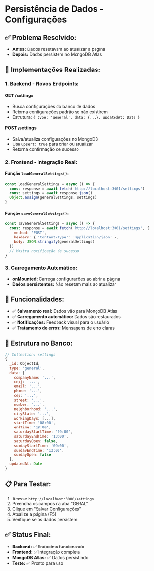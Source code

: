 # Persistência de Dados - Configurações

## ✅ **Problema Resolvido:**
- **Antes:** Dados resetavam ao atualizar a página
- **Depois:** Dados persistem no MongoDB Atlas

## 🔧 **Implementações Realizadas:**

### **1. Backend - Novos Endpoints:**

#### **GET /settings**
- Busca configurações do banco de dados
- Retorna configurações padrão se não existirem
- Estrutura: `{ type: 'general', data: {...}, updatedAt: Date }`

#### **POST /settings**
- Salva/atualiza configurações no MongoDB
- Usa `upsert: true` para criar ou atualizar
- Retorna confirmação de sucesso

### **2. Frontend - Integração Real:**

#### **Função `loadGeneralSettings()`:**
```javascript
const loadGeneralSettings = async () => {
  const response = await fetch('http://localhost:3001/settings')
  const settings = await response.json()
  Object.assign(generalSettings, settings)
}
```

#### **Função `saveGeneralSettings()`:**
```javascript
const saveGeneralSettings = async () => {
  const response = await fetch('http://localhost:3001/settings', {
    method: 'POST',
    headers: { 'Content-Type': 'application/json' },
    body: JSON.stringify(generalSettings)
  })
  // Mostra notificação de sucesso
}
```

### **3. Carregamento Automático:**
- **onMounted:** Carrega configurações ao abrir a página
- **Dados persistentes:** Não resetam mais ao atualizar

## 🎯 **Funcionalidades:**
- ✅ **Salvamento real:** Dados vão para MongoDB Atlas
- ✅ **Carregamento automático:** Dados são restaurados
- ✅ **Notificações:** Feedback visual para o usuário
- ✅ **Tratamento de erros:** Mensagens de erro claras

## 🚀 **Estrutura no Banco:**
```javascript
// Collection: settings
{
  _id: ObjectId,
  type: 'general',
  data: {
    companyName: '...',
    cnpj: '...',
    email: '...',
    phone: '...',
    cep: '...',
    street: '...',
    number: '...',
    neighborhood: '...',
    cityState: '...',
    workingDays: [...],
    startTime: '08:00',
    endTime: '18:00',
    saturdayStartTime: '09:00',
    saturdayEndTime: '13:00',
    saturdayOpen: false,
    sundayStartTime: '09:00',
    sundayEndTime: '13:00',
    sundayOpen: false
  },
  updatedAt: Date
}
```

## 📋 **Para Testar:**
1. Acesse `http://localhost:3000/settings`
2. Preencha os campos na aba "GERAL"
3. Clique em "Salvar Configurações"
4. Atualize a página (F5)
5. Verifique se os dados persistem

## ✅ **Status Final:**
- **Backend:** ✅ Endpoints funcionando
- **Frontend:** ✅ Integração completa
- **MongoDB Atlas:** ✅ Dados persistindo
- **Teste:** ✅ Pronto para uso
